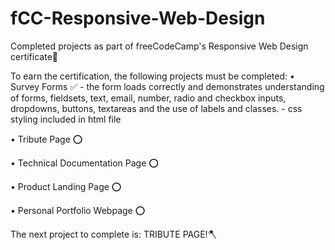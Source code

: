 # fCC-Responsive-Web-Design
Completed  projects as part of freeCodeCamp's Responsive Web Design certificate📝

To earn the certification, the following projects must be completed:
    • Survey Forms ✅
      - the form loads correctly and demonstrates understanding of forms, fieldsets, text, email, number, radio and checkbox inputs, dropdowns, buttons, textareas and the use of labels         and classes.
      - css styling included in html file
      
  • Tribute Page ⭕️
  
  • Technical Documentation Page ⭕️
  
  • Product Landing Page ⭕️
  
  • Personal Portfolio Webpage ⭕️
    
The next project to complete is: TRIBUTE PAGE!🪓
